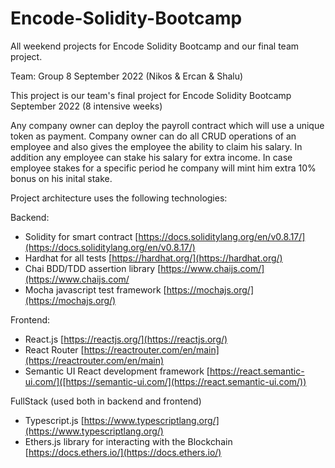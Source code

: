 # Encode-Solidity-Bootcamp
All weekend projects for Encode Solidity Bootcamp and our final team project.

Team: Group 8 September 2022 (Nikos & Ercan & Shalu)

This project is our team's final project for Encode Solidity Bootcamp September 2022 (8 intensive weeks)

Any company owner can deploy the payroll contract which will use a unique token as payment.
Company owner can do all CRUD operations of an employee and also gives the employee the ability to claim his salary.
In addition any employee can stake his salary for extra income. In case employee stakes for a specific period he company will mint him extra 10% bonus on his inital stake.

Project architecture uses the following technologies:

Backend:
- Solidity for smart contract [https://docs.soliditylang.org/en/v0.8.17/](https://docs.soliditylang.org/en/v0.8.17/)
- Hardhat for all tests [https://hardhat.org/](https://hardhat.org/)
- Chai BDD/TDD assertion library [https://www.chaijs.com/](https://www.chaijs.com/
- Mocha javascript test framework [https://mochajs.org/](https://mochajs.org/)

Frontend:
- React.js [https://reactjs.org/](https://reactjs.org/)
- React Router [https://reactrouter.com/en/main](https://reactrouter.com/en/main)
- Semantic UI React development framework [https://react.semantic-ui.com/]([https://semantic-ui.com/](https://react.semantic-ui.com/))

FullStack (used both in backend and frontend)
- Typescript.js [https://www.typescriptlang.org/](https://www.typescriptlang.org/)
- Ethers.js library for interacting with the Blockchain [https://docs.ethers.io/](https://docs.ethers.io/)
